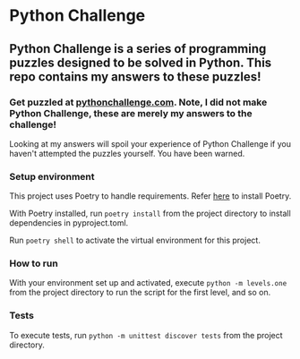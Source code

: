 # Python Challenge

## Python Challenge is a series of programming puzzles designed to be solved in Python. This repo contains my answers to these puzzles!

### Get puzzled at [pythonchallenge.com](pythonchallenge.com). Note, I did not make Python Challenge, these are merely my answers to the challenge!

Looking at my answers will spoil your experience of Python Challenge if you haven't attempted the puzzles yourself. You have been warned.

### Setup environment
This project uses Poetry to handle requirements. Refer [here](https://python-poetry.org/docs/) to install Poetry.

With Poetry installed, run `poetry install` from the project directory to install dependencies in pyproject.toml.

Run `poetry shell` to activate the virtual environment for this project.

### How to run
With your environment set up and activated, execute `python -m levels.one` from the project directory to run the script for the first level, and so on.

### Tests
To execute tests, run `python -m unittest discover tests` from the project directory.
